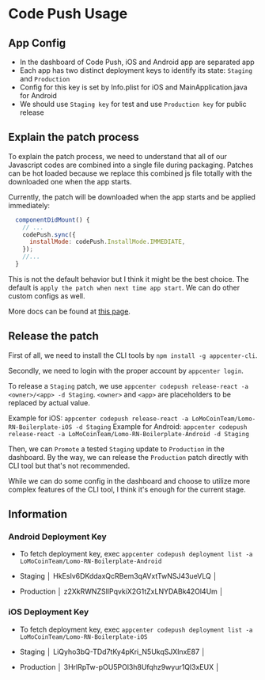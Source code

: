# Code Push Usage

## App Config

- In the dashboard of Code Push, iOS and Android app are separated app
- Each app has two distinct deployment keys to identify its state: `Staging` and `Production`
- Config for this key is set by Info.plist for iOS and MainApplication.java for Android
- We should use `Staging key` for test and use `Production key` for public release

## Explain the patch process

To explain the patch process, we need to understand that all of our Javascript codes are combined into a single file during packaging. Patches can be hot loaded because we replace this combined js file totally with the downloaded one when the app starts.

Currently, the patch will be downloaded when the app starts and be applied immediately:

```jsx
  componentDidMount() {
    // ...
    codePush.sync({
      installMode: codePush.InstallMode.IMMEDIATE,
    });
    //...
  }
```

This is not the default behavior but I think it might be the best choice. The default is `apply the patch when next time app start`. We can do other custom configs as well.

More docs can be found at [this page](https://docs.microsoft.com/en-us/appcenter/distribution/codepush/react-native#how-does-it-work).

## Release the patch

First of all, we need to install the CLI tools by `npm install -g appcenter-cli`.

Secondly, we need to login with the proper account by `appcenter login`.

To release a `Staging` patch, we use `appcenter codepush release-react -a <owner>/<app> -d Staging`. `<owner>` and `<app>` are placeholders to be replaced by actual value.

Example for iOS: `appcenter codepush release-react -a LoMoCoinTeam/Lomo-RN-Boilerplate-iOS -d Staging`
Example for Android: `appcenter codepush release-react -a LoMoCoinTeam/Lomo-RN-Boilerplate-Android -d Staging`

Then, we can `Promote` a tested `Staging` update to `Production` in the dashboard. By the way, we can release the `Production` patch directly with CLI tool but that's not recommended.

While we can do some config in the dashboard and choose to utilize more complex features of the CLI tool, I think it's enough for the current stage.

## Information

### Android Deployment Key

- To fetch deployment key, exec `appcenter codepush deployment list -a LoMoCoinTeam/Lomo-RN-Boilerplate-Android`

- Staging │ HkEsIv6DKddaxQcRBem3qAVxtTwNSJ43ueVLQ │
- Production │ z2XkRWNZSlIPqvkiX2G1tZxLNYDABk42Ol4Um │

### iOS Deployment Key

- To fetch deployment key, exec `appcenter codepush deployment list -a LoMoCoinTeam/Lomo-RN-Boilerplate-iOS`

- Staging │ LiQyho3bQ-TDd7tKy4pKri_N5UkqSJXlnxE87 │
- Production │ 3HrlRpTw-pOU5POl3h8Ufqhz9wyur1Ql3xEUX │

